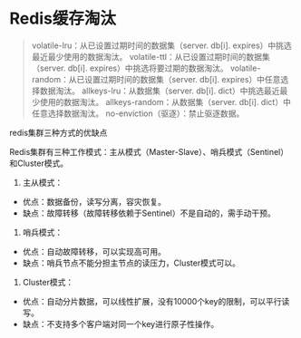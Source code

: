 # Redis缓存淘汰

> volatile-lru：从已设置过期时间的数据集（server. db[i]. expires）中挑选最近最少使用的数据淘汰。
> volatile-ttl：从已设置过期时间的数据集（server. db[i]. expires）中挑选将要过期的数据淘汰。
> volatile-random：从已设置过期时间的数据集（server. db[i]. expires）中任意选择数据淘汰。
> allkeys-lru：从数据集（server. db[i]. dict）中挑选最近最少使用的数据淘汰。
> allkeys-random：从数据集（server. db[i]. dict）中任意选择数据淘汰。
> no-enviction（驱逐）：禁止驱逐数据。





redis集群三种方式的优缺点

Redis集群有三种工作模式：主从模式（Master-Slave）、哨兵模式（Sentinel）和Cluster模式。

1. 主从模式：

- 优点：数据备份，读写分离，容灾恢复。
- 缺点：故障转移（故障转移依赖于Sentinel）不是自动的，需手动干预。

1. 哨兵模式：

- 优点：自动故障转移，可以实现高可用。
- 缺点：哨兵节点不能分担主节点的读压力，Cluster模式可以。

1. Cluster模式：

- 优点：自动分片数据，可以线性扩展，没有10000个key的限制，可以平行读写。
- 缺点：不支持多个客户端对同一个key进行原子性操作。